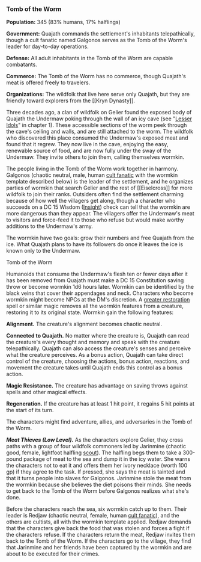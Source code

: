 ### Tomb of the Worm

**Population:** 345 (83% humans, 17% halflings)

**Government:** Quajath commands the settlement's inhabitants telepathically, though a cult fanatic named Galgonos serves as the Tomb of the Worm's leader for day-to-day operations.

**Defense:** All adult inhabitants in the Tomb of the Worm are capable combatants.

**Commerce:** The Tomb of the Worm has no commerce, though Quajath's meat is offered freely to travelers.

**Organizations:** The wildfolk that live here serve only Quajath, but they are friendly toward explorers from the [[Kryn Dynasty]].

Three decades ago, a clan of wildfolk on Gelier found the exposed body of Quajath the Undermaw poking through the wall of an icy cave (see "[Lesser Idols](https://www.dndbeyond.com/sources/egtw/story-of-[[wildemount]]#LesserIdols "Lesser Idols")" in chapter 1). These accessible sections of the worm peek through the cave's ceiling and walls, and are still attached to the worm. The wildfolk who discovered this place consumed the Undermaw's exposed meat and found that it regrew. They now live in the cave, enjoying the easy, renewable source of food, and are now fully under the sway of the Undermaw. They invite others to join them, calling themselves wormkin.

The people living in the Tomb of the Worm work together in harmony. Galgonos (chaotic neutral, male, human [cult fanatic](https://www.dndbeyond.com/monsters/cult-fanatic) with the wormkin template described below) is the leader of the settlement, and he organizes parties of wormkin that search Gelier and the rest of [[Eiselcross]] for more wildfolk to join their ranks. Outsiders often find the settlement charming because of how well the villagers get along, though a character who succeeds on a DC 15 Wisdom ([Insight](https://www.dndbeyond.com/compendium/rules/basic-rules/using-ability-scores#Insight)) check can tell that the wormkin are more dangerous than they appear. The villagers offer the Undermaw's meat to visitors and force-feed it to those who refuse but would make worthy additions to the Undermaw's army.

The wormkin have two goals: grow their numbers and free Quajath from the ice. What Quajath plans to have its followers do once it leaves the ice is known only to the Undermaw.

[](https://media.dndbeyond.com/compendium-images/egtw/yDOyqyOocErRgYJK/03-19.png)

Tomb of the Worm

Humanoids that consume the Undermaw's flesh ten or fewer days after it has been removed from Quajath must make a DC 15 Constitution saving throw or become wormkin 1d6 hours later. Wormkin can be identified by the black veins that cover their appendages and neck. Characters who become wormkin might become NPCs at the DM's discretion. A [greater restoration](https://www.dndbeyond.com/spells/greater-restoration) spell or similar magic removes all the wormkin features from a creature, restoring it to its original state. Wormkin gain the following features:

**Alignment.** The creature's alignment becomes chaotic neutral.

**Connected to Quajath.** No matter where the creature is, Quajath can read the creature's every thought and memory and speak with the creature telepathically. Quajath can also access the creature's senses and perceive what the creature perceives. As a bonus action, Quajath can take direct control of the creature, choosing the actions, bonus action, reactions, and movement the creature takes until Quajath ends this control as a bonus action.

**Magic Resistance.** The creature has advantage on saving throws against spells and other magical effects.

**Regeneration.** If the creature has at least 1 hit point, it regains 5 hit points at the start of its turn.

The characters might find adventure, allies, and adversaries in the Tomb of the Worm.

_**Meat Thieves (Low Level).**_ As the characters explore Gelier, they cross paths with a group of four wildfolk commoners led by Jarinmine (chaotic good, female, lightfoot halfling [scout](https://www.dndbeyond.com/monsters/scout)). The halfling begs them to take a 300-pound package of meat to the sea and dump it in the icy water. She warns the characters not to eat it and offers them her ivory necklace (worth 100 gp) if they agree to the task. If pressed, she says the meat is tainted and that it turns people into slaves for Galgonos. Jarinmine stole the meat from the wormkin because she believes the diet poisons their minds. She needs to get back to the Tomb of the Worm before Galgonos realizes what she's done.

Before the characters reach the sea, six wormkin catch up to them. Their leader is Redjaw (chaotic neutral, female, human [cult fanatic](https://www.dndbeyond.com/monsters/cult-fanatic)), and the others are cultists, all with the wormkin template applied. Redjaw demands that the characters give back the food that was stolen and forces a fight if the characters refuse. If the characters return the meat, Redjaw invites them back to the Tomb of the Worm. If the characters go to the village, they find that Jarinmine and her friends have been captured by the wormkin and are about to be executed for their crimes.